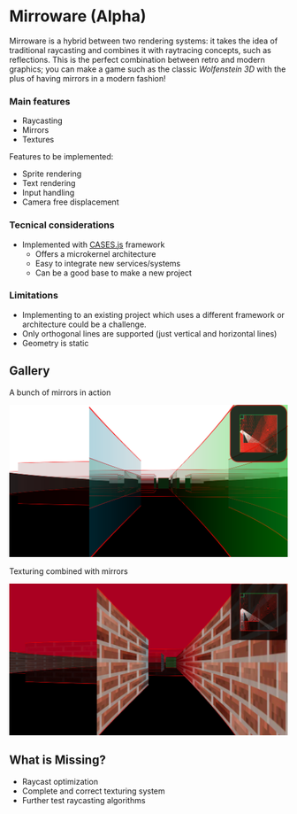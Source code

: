 # Mirroware   (Alpha)

Mirroware is a hybrid between two rendering systems: it takes the idea of traditional raycasting and combines it with raytracing concepts, such as reflections. This is the perfect combination between retro and modern graphics; you can make a game such as the classic <i>Wolfenstein 3D</i> with the plus of having mirrors in a modern fashion!

<h3>Main features</h3>

- Raycasting 
- Mirrors
- Textures

Features to be implemented:

- Sprite rendering
- Text rendering
- Input handling
- Camera free displacement

<h3>Tecnical considerations</h3>

- Implemented with <a href="https://github.com/WebAxol/CASES" >CASES.js</a> framework
    - Offers a microkernel architecture
    - Easy to integrate new services/systems
    - Can be a good base to make a new project
  
 <h3>Limitations</h3>

- Implementing to an existing project which uses a different framework or architecture could be a challenge.
- Only orthogonal lines are supported (just vertical and horizontal lines)
- Geometry is static 
 


<h2> Gallery </h2>

A bunch of mirrors in action

![Mirroware - a mirror simulator](https://github.com/WebAxol/Mirroware/blob/main/img/image3.png)

Texturing combined with mirrors

![Mirroware - a mirror simulator](https://github.com/WebAxol/Mirroware/blob/main/img/image2.png)

<h2> What is Missing? </h2>

- Raycast optimization
- Complete and correct texturing system
- Further test raycasting algorithms
